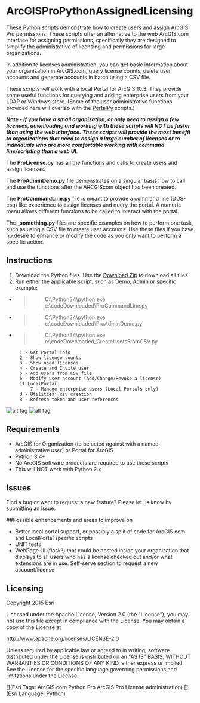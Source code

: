 # ArcGISProPythonAssignedLicensing
These Python scripts demonstrate how to create users and assign ArcGIS Pro permissions. These scripts offer an alternative to the web ArcGIS.com interface for assigning permissions, specifically they are designed to simplify the administrative of licensing and permissions for large organizations.

In addition to licenses administration, you can get basic information about your organization in ArcGIS.com, query license counts, delete user accounts and generate accounts in batch using a CSV file. 

These scripts *will* work with a local Portal for ArcGIS 10.3. They provide some useful functions for querying and adding enterprise users from your LDAP or Windows store. (Some of the user administrative functions provided here will overlap with the [PortalPy](https://github.com/Esri/portalpy) scripts.)

**Note - _If you have a small organization, or only need to assign a few licenses, downloading and working with these scripts will NOT be faster than using the web interface. These scripts will provide the most benefit to organizations that need to assign a large number of licenses or to individuals who are more comfortable working with command line/scripting than a web UI_**.

The **ProLicense.py** has all the functions and calls to create users and assign licenses.

The **ProAdminDemo.py** file demonstrates on a singular basis how to call and use the functions after the ARCGIScom object has been created.

The **ProCommandLine.py** file is meant to provide a command line (DOS-esq) like experience to assign licenses and query the portal. A numeric menu allows different functions to be called to interact with the portal.

The **_something.py** files are specific examples on how to perform one task, such as using a CSV file to create user accounts. Use these files if you have no desire to enhance or modify the code as you only want to perform a specific action.

## Instructions
1. Download the Python files. Use the [Download Zip](https://github.com/khibma/ArcGISProPythonAssignedLicensing/archive/master.zip) to download all files
2. Run either the applicable script, such as Demo, Admin or specific example:
  * >>C:\Python34\python.exe c:\codeDownloaded\ProCommandLine.py
  * >>C:\Python34\python.exe c:\codeDownloaded\ProAdminDemo.py
  * >>C:\Python34\python.exe c:\codeDownloaded\_CreateUsersFromCSV.py

```
     1 - Get Portal info
     2 - Show license counts
     3 - Show used licenses
     4 - Create and Invite user
     5 - Add users from CSV file
     6 - Modify user account (Add/Change/Revoke a license)
     if LocalPortal:
         7 - Manage enterprise users (Local Portals only)
     U - Utilities: csv creation
     R - Refresh token and user references
```
![alt tag](https://cloud.githubusercontent.com/assets/2514926/5730877/08c1f702-9b4c-11e4-97eb-91ac5bcfca42.jpg)
![alt tag](https://cloud.githubusercontent.com/assets/2514926/5730878/09de5306-9b4c-11e4-80ed-492ec0e28058.jpg)
## Requirements
* ArcGIS for Organization (to be acted against with a named, administrative user) or Portal for ArcGIS
* Python 3.4+
* No ArcGIS software products are required to use these scripts
* This will NOT work with Python 2.x

## Issues

Find a bug or want to request a new feature?  Please let us know by submitting an issue.

##Possible enhancements and areas to improve on
* Better local portal support, or possibly a split of code for ArcGIS.com and LocalPortal specific scripts
* UNIT tests
* WebPage UI (flask?) that could be hosted inside your organization that displays to all users who has a license checked out and/or what extensions are in use. Self-serve section to request a new account/license

## Licensing
Copyright 2015 Esri

Licensed under the Apache License, Version 2.0 (the "License");
you may not use this file except in compliance with the License.
You may obtain a copy of the License at

   http://www.apache.org/licenses/LICENSE-2.0

Unless required by applicable law or agreed to in writing, software
distributed under the License is distributed on an "AS IS" BASIS,
WITHOUT WARRANTIES OR CONDITIONS OF ANY KIND, either express or implied.
See the License for the specific language governing permissions and
limitations under the License.

[](Esri Tags: ArcGIS.com Python Pro ArcGIS Pro License administration)
[](Esri Language: Python)​

